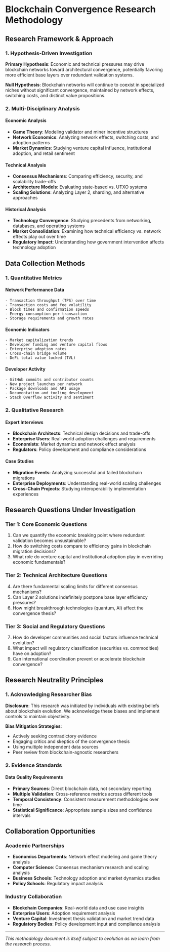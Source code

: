 # Blockchain Convergence Research Methodology

## Research Framework & Approach

### 1. Hypothesis-Driven Investigation

**Primary Hypothesis**: Economic and technical pressures may drive blockchain networks toward architectural convergence, potentially favoring more efficient base layers over redundant validation systems.

**Null Hypothesis**: Blockchain networks will continue to coexist in specialized niches without significant convergence, maintained by network effects, switching costs, and distinct value propositions.

### 2. Multi-Disciplinary Analysis

#### Economic Analysis
- **Game Theory**: Modeling validator and miner incentive structures
- **Network Economics**: Analyzing network effects, switching costs, and adoption patterns
- **Market Dynamics**: Studying venture capital influence, institutional adoption, and retail sentiment

#### Technical Analysis
- **Consensus Mechanisms**: Comparing efficiency, security, and scalability trade-offs
- **Architecture Models**: Evaluating state-based vs. UTXO systems
- **Scaling Solutions**: Analyzing Layer 2, sharding, and alternative approaches

#### Historical Analysis
- **Technology Convergence**: Studying precedents from networking, databases, and operating systems
- **Market Consolidation**: Examining how technical efficiency vs. network effects play out over time
- **Regulatory Impact**: Understanding how government intervention affects technology adoption

## Data Collection Methods

### 1. Quantitative Metrics

#### Network Performance Data
```
- Transaction throughput (TPS) over time
- Transaction costs and fee volatility
- Block times and confirmation speeds
- Energy consumption per transaction
- Storage requirements and growth rates
```

#### Economic Indicators
```
- Market capitalization trends
- Developer funding and venture capital flows
- Enterprise adoption rates
- Cross-chain bridge volume
- DeFi total value locked (TVL)
```

#### Developer Activity
```
- GitHub commits and contributor counts
- New project launches per network
- Package downloads and API usage
- Documentation and tooling development
- Stack Overflow activity and sentiment
```

### 2. Qualitative Research

#### Expert Interviews
- **Blockchain Architects**: Technical design decisions and trade-offs
- **Enterprise Users**: Real-world adoption challenges and requirements
- **Economists**: Market dynamics and network effect analysis
- **Regulators**: Policy development and compliance considerations

#### Case Studies
- **Migration Events**: Analyzing successful and failed blockchain migrations
- **Enterprise Deployments**: Understanding real-world scaling challenges
- **Cross-Chain Projects**: Studying interoperability implementation experiences

## Research Questions Under Investigation

### Tier 1: Core Economic Questions
1. Can we quantify the economic breaking point where redundant validation becomes unsustainable?
2. How do switching costs compare to efficiency gains in blockchain migration decisions?
3. What role do venture capital and institutional adoption play in overriding economic fundamentals?

### Tier 2: Technical Architecture Questions
4. Are there fundamental scaling limits for different consensus mechanisms?
5. Can Layer 2 solutions indefinitely postpone base layer efficiency pressures?
6. How might breakthrough technologies (quantum, AI) affect the convergence thesis?

### Tier 3: Social and Regulatory Questions
7. How do developer communities and social factors influence technical evolution?
8. What impact will regulatory classification (securities vs. commodities) have on adoption?
9. Can international coordination prevent or accelerate blockchain convergence?

## Research Neutrality Principles

### 1. Acknowledging Researcher Bias

**Disclosure**: This research was initiated by individuals with existing beliefs about blockchain evolution. We acknowledge these biases and implement controls to maintain objectivity.

**Bias Mitigation Strategies**:
- Actively seeking contradictory evidence
- Engaging critics and skeptics of the convergence thesis
- Using multiple independent data sources
- Peer review from blockchain-agnostic researchers

### 2. Evidence Standards

#### Data Quality Requirements
- **Primary Sources**: Direct blockchain data, not secondary reporting
- **Multiple Validation**: Cross-reference metrics across different tools
- **Temporal Consistency**: Consistent measurement methodologies over time
- **Statistical Significance**: Appropriate sample sizes and confidence intervals

## Collaboration Opportunities

### Academic Partnerships
- **Economics Departments**: Network effect modeling and game theory analysis
- **Computer Science**: Consensus mechanism research and scaling analysis
- **Business Schools**: Technology adoption and market dynamics studies
- **Policy Schools**: Regulatory impact analysis

### Industry Collaboration
- **Blockchain Companies**: Real-world data and use case insights
- **Enterprise Users**: Adoption requirement analysis
- **Venture Capital**: Investment thesis validation and market trend data
- **Regulatory Bodies**: Policy development input and compliance analysis

---

*This methodology document is itself subject to evolution as we learn from the research process.* 